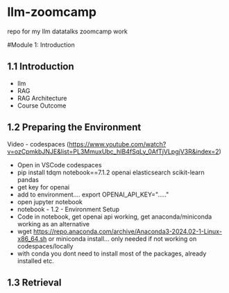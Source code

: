 # llm-zoomcamp
repo for my llm datatalks zoomcamp work

#Module 1: Introduction

## 1.1 Introduction

* llm
* RAG
* RAG Architecture
* Course Outcome



## 1.2 Preparing the Environment

Video - codespaces (https://www.youtube.com/watch?v=ozCpmkbJNJE&list=PL3MmuxUbc_hIB4fSqLy_0AfTjVLpgjV3R&index=2)

* Open in VSCode codespaces
* pip install tdqm notebook==7.1.2 openai elasticsearch scikit-learn pandas
* get key for openai
* add to environment.... export OPENAI_API_KEY="....."
* open jupyter notebook
* notebook - 1.2 - Environment Setup
* Code in notebook, get openai api working, get anaconda/miniconda working as an alternative
* wget https://repo.anaconda.com/archive/Anaconda3-2024.02-1-Linux-x86_64.sh or miniconda install... only needed if not working on codespaces/locally
* with conda you dont need to install most of the packages, already installed etc.


## 1.3 Retrieval

